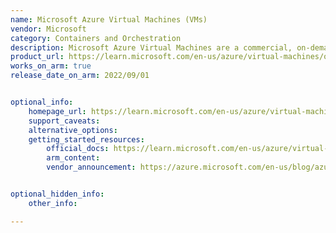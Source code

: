 ```yaml
---
name: Microsoft Azure Virtual Machines (VMs)
vendor: Microsoft
category: Containers and Orchestration
description: Microsoft Azure Virtual Machines are a commercial, on-demand cloud computing service that provides scalable virtualized compute resources in Azure, offering users full control over their operating systems, configurations, and software without the need to manage physical hardware.
product_url: https://learn.microsoft.com/en-us/azure/virtual-machines/overview
works_on_arm: true
release_date_on_arm: 2022/09/01


optional_info:
    homepage_url: https://learn.microsoft.com/en-us/azure/virtual-machines/overview
    support_caveats:
    alternative_options:
    getting_started_resources:
        official_docs: https://learn.microsoft.com/en-us/azure/virtual-machines/linux/quick-create-cli
        arm_content:
        vendor_announcement: https://azure.microsoft.com/en-us/blog/azure-virtual-machines-with-ampere-altra-arm-based-processors-generally-available/


optional_hidden_info:
    other_info: 

---
```


